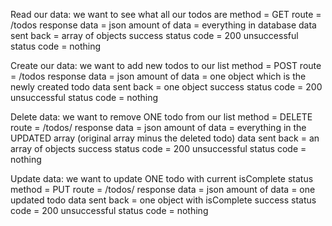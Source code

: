 Read our data: we want to see what all our todos are
    method = GET
    route = /todos
    response data = json
    amount of data = everything in database
    data sent back = array of objects
    success status code = 200
    unsuccessful status code = nothing

Create our data: we want to add new todos to our list
    method = POST
    route = /todos
    response data = json
    amount of data = one object which is the newly created todo
    data sent back = one object
    success status code = 200
    unsuccessful status code = nothing

Delete data: we want to remove ONE todo from our list
    method = DELETE
    route = /todos/<id>
    response data = json
    amount of data = everything in the UPDATED array
        (original array minus the deleted todo)
    data sent back = an array of objects
    success status code = 200
    unsuccessful status code = nothing

Update data: we want to update ONE todo with current isComplete status
    method = PUT
    route = /todos/<id>
    response data = json
    amount of data = one updated todo
    data sent back = one object with isComplete
    success status code = 200
    unsuccessful status code = nothing
